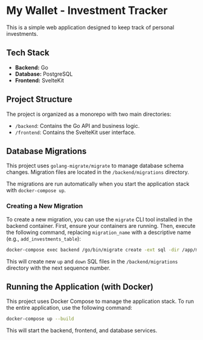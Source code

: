 # My Wallet - Investment Tracker

This is a simple web application designed to keep track of personal investments.

## Tech Stack

* **Backend:** Go
* **Database:** PostgreSQL
* **Frontend:** SvelteKit

## Project Structure

The project is organized as a monorepo with two main directories:

* `/backend`: Contains the Go API and business logic.
* `/frontend`: Contains the SvelteKit user interface.

## Database Migrations

This project uses `golang-migrate/migrate` to manage database schema changes. Migration files are located in the `/backend/migrations` directory.

The migrations are run automatically when you start the application stack with `docker-compose up`.

### Creating a New Migration

To create a new migration, you can use the `migrate` CLI tool installed in the backend container. First, ensure your containers are running. Then, execute the following command, replacing `migration_name` with a descriptive name (e.g., `add_investments_table`):

```bash
docker-compose exec backend /go/bin/migrate create -ext sql -dir /app/migrations -seq <migration_name>
```

This will create new `up` and `down` SQL files in the `/backend/migrations` directory with the next sequence number.

## Running the Application (with Docker)

This project uses Docker Compose to manage the application stack. To run the entire application, use the following command:

```bash
docker-compose up --build
```

This will start the backend, frontend, and database services.
